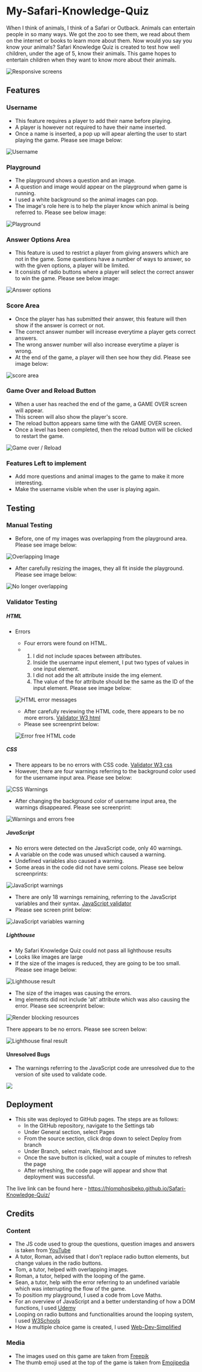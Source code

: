 # My-Safari-Knowledge-Quiz

When I think of animals, I think of a Safari or Outback. Animals can entertain people in so many ways. We got the zoo to see them, we read about them on the internet or books to learn more about them. Now would you say you know your animals? Safari Knowledge Quiz is created to test how well children, under the age of 5, know their animals. This game hopes to entertain children when they want to know more about their animals. 

![Responsive screens](README.md.docs/amiresponsive-screens.png)

## Features 

### Username
- This feature requires a player to add their name before playing.
- A player is however not required to have their name inserted.
- Once a name is inserted, a pop up will apear alerting the user to start playing the game. Please see image below:

![Username](README.md.docs/username-alert.png)

### Playground
- The playground shows a question and an image.
- A question and image would appear on the playground when game is running.
- I used a white background so the animal images can pop.
- The image's role here is to help the player know which animal is being referred to. Please see below image:

![Playground](README.md.docs/playground-screen.png)

### Answer Options Area
- This feature is used to restrict a player from giving answers which are not in the game. Some questions have a number of ways to answer, so with the given options, a player will be limited.
- It consists of radio buttons where a player will select the correct answer to win the game. Please see below image:

![Answer options](README.md.docsanswer-options.png)

### Score Area
- Once the player has has submitted their answer, this feature will then show if the answer is correct or not.
- The correct answer number will increase everytime a player gets correct answers.
- The wrong answer number will also increase everytime a player is wrong.
- At the end of the game, a player will then see how they did. Please see image below:

![score area](README.md.docs/score-section.png)

### Game Over and Reload Button
- When a user has reached the end of the game, a GAME OVER screen will appear.
- This screen will also show the player's score.
- The reload button appears same time with the GAME OVER screen.
- Once a level has been completed, then the reload button will be clicked to restart the game.

![Game over / Reload](README.md.docs/gameover-reload-screen.png)

### Features Left to implement
* Add more questions and animal images to the game to make it more interesting.
* Make the username visible when the user is playing again.

## Testing
### Manual Testing
* Before, one of my images was overlapping from the playground area. Please see image below:

![Overlapping Image](README.md.docs/overlapping-image.png)

* After carefully resizing the images, they all fit inside the playground. Please see image below:

![No longer overlapping](README.md.docs/no-overlap.png)

### Validator Testing

##### HTML
* Errors
    - Four errors were found on HTML.
    - 1. I did not include spaces between attributes. 
      2. Inside the username input element, I put two types of values in one input element.
      3. I did not add the alt attribute inside the img element.
      4. The value of the for attribute should be the same as the ID of the input element. Please see image below:

    ![HTML error messages](README.md.docs/html-errors.png)

    - After carefully reviewing the HTML code, there appears to be no more errors. [Validator W3 html](https://validator.w3.org/nu/#textarea)
    - Please see screenprint below:

    ![Error free HTML code](README.md.docs/html-error-free.png)

##### CSS
   - There appears to be no errors with CSS code. [Validator W3 css](https://jigsaw.w3.org/css-validator/validator)
   - However, there are four warnings referring to the background color used for the username input area. Please see below:
   
   ![CSS Warnings](README.md.docs/css-warnings.png)

   - After changing the background color of username input area, the warnings disappeared. Please see screenprint:

   ![Warnings and errors free](README.md.docs/warnings-free.png)
    
##### JavaScript
   - No errors were detected on the JavaScript code, only 40 warnings.
   - A variable on the code was unused which caused a warning.
   - Undefined variables also caused a warning.
   - Some areas in the code did not have semi colons. Please see below screenprints:

   ![JavaScript warnings](README.md.docs/js-warnings.png)   

   - There are only 18 warnings remaining, referring to the JavaScript variables and their syntax. [JavaScript validator](https://jshint.com/)
   - Please see screen print below:

   ![JavaScript variables warning](README.md.docs/js-variables-warning.png) 

##### Lighthouse

   - My Safari Knowledge Quiz could not pass all lighthouse results
   - Looks like images are large
   - If the size of the images is reduced, they are going to be too small. Please see image below:

   ![Lighthouse result](README.md.docs/lighthouse-result-1.png)

   - The size of the images was causing the errors.
   - Img elements did not include 'alt' attribute which was also causing the error. Please see screenprint below:
   
   ![Render blocking resources](README.md.docs/render-blocking-resources.png)
   
   There appears to be no errors. Please see screen below:

   ![Lighthouse final result](README.md.docs/lighthouse-final-result.png)

#### Unresolved Bugs
* The warnings referring to the JavaScript code are unresolved due to the version of site used to validate code.
<img src="README.md.docs/Javascript-warnings-unresolved.png">

## Deployment
* This site was deployed to GitHub pages. The steps are as follows:
    - In the GitHub repository, navigate to the Settings tab
    - Under General section, select Pages
    - From the source section, click drop down to select Deploy from branch 
    - Under Branch, select main, file/root and save  
    - Once the save button is clicked, wait a couple of minutes to refresh the page
    - After refreshing, the code page will appear and show that deployment was successful.

The live link can be found here - https://hlomphosibeko.github.io/Safari-Knowledge-Quiz/

## Credits
### Content
* The JS code used to group the questions, question images and answers is taken from [YouTube](https://www.youtube.com/channel/UCEsOe19aGFcM31zLG2M2sXw)
* A tutor, Roman, advised that I don't replace radio button elements, but change values in the radio buttons.
* Tom, a tutor, helped with overlapping images.
* Roman, a tutor, helped with the looping of the game.
* Sean, a tutor, help with the error referring to an undefined variable which was interrupting the flow of the game. 
* To position my playground, I used a code from Love Maths.
* For an overview of JavaScript and a better understanding of how a DOM functions, I used [Udemy](https://www.udemy.com/course/mega-web-development-course-fullstack-javascript-python-django-backend/learn/lecture/34745556#overview)
* Looping on radio buttons and functionalities around the looping system, I used [W3Schools](https://www.w3schools.com/js/js_loop_for.asp)
* How a multiple choice game is created, I used [Web-Dev-Simplified](https://www.youtube.com/watch?v=riDzcEQbX6k)


### Media
* The images used on this game are taken from [Freepik](https://www.freepik.com/free-photos-vectors/safari-animals/)
* The thumb emoji used at the top of the game is taken from [Emojipedia](https://emojipeadia.org/thums-up)
